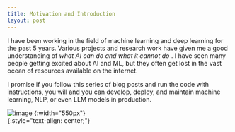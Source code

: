 ```yaml
---
title: Motivation and Introduction
layout: post
---
```


<span class="firstcharacter">I</span> have been working in the field of machine learning and deep learning for the past 5 years. Various projects and research work have given me a good understanding of <span class="exploration"> _what AI can do and what it cannot do_ </span>. I have seen many people getting excited about AI and ML, but they often get lost in the vast ocean of resources available on the internet. 

I promise if you follow this series of blog posts and run the code with instructions, you will and you can  <span class="emphasis">develop</span>, <span class="exploration">deploy</span>, and <span class="reflection">maintain</span> machine learning, NLP, or even LLM models in production.


![image](//EfficientML/assets/images/a-few-things-ml.png)
{:width="550px"}  
{:style="text-align: center;"}